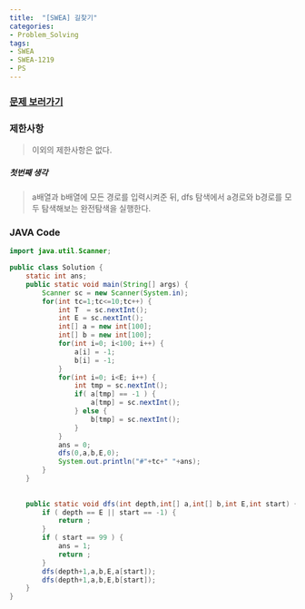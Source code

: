 ```yaml
---
title:  "[SWEA] 길찾기"
categories:
- Problem_Solving
tags:
- SWEA
- SWEA-1219
- PS
---
```



### [문제 보러가기]( https://swexpertacademy.com/main/code/problem/problemDetail.do?contestProbId=AV14geLqABQCFAYD&categoryId=AV14geLqABQCFAYD&categoryType=CODE )



### 제한사항

> 이외의 제한사항은 없다.

##### 첫번째 생각

> a배열과 b배열에 모든 경로를 입력시켜준 뒤, dfs 탐색에서 a경로와 b경로를 모두 탐색해보는 완전탐색을 실행한다.



### JAVA Code

```java
import java.util.Scanner;

public class Solution {
	static int ans;
	public static void main(String[] args) {
		Scanner sc = new Scanner(System.in);
		for(int tc=1;tc<=10;tc++) {
			int T  = sc.nextInt();
			int E = sc.nextInt();
			int[] a = new int[100];
			int[] b = new int[100];
			for(int i=0; i<100; i++) {
				a[i] = -1;
				b[i] = -1;
			}
			for(int i=0; i<E; i++) {
				int tmp = sc.nextInt();
				if( a[tmp] == -1 ) { 
					a[tmp] = sc.nextInt();
				} else {
					b[tmp] = sc.nextInt();
				}
			}
			ans = 0;
			dfs(0,a,b,E,0);
			System.out.println("#"+tc+" "+ans);
		}
	}
	
	
	public static void dfs(int depth,int[] a,int[] b,int E,int start) {
		if ( depth == E || start == -1) {
			return ;
		} 
		if ( start == 99 ) {
			ans = 1;
			return ;
		}
		dfs(depth+1,a,b,E,a[start]);
		dfs(depth+1,a,b,E,b[start]);
	}
}
```

